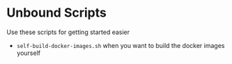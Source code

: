 # Unbound Scripts

Use these scripts for getting started easier

- `self-build-docker-images.sh` when you want to build the docker images yourself
 
